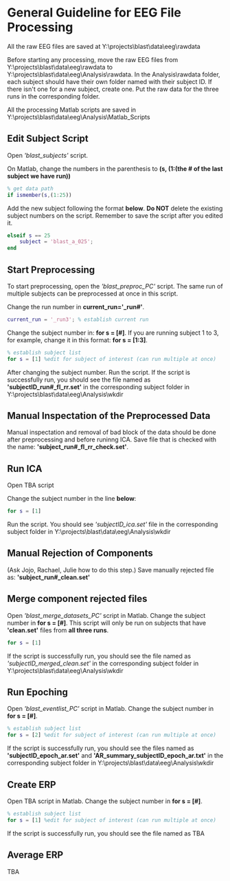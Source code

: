 # General Guideline for EEG File Processing

All the raw EEG files are saved at Y:\projects\blast\data\eeg\rawdata

Before starting any processing, move the raw EEG files from  Y:\projects\blast\data\eeg\rawdata to Y:\projects\blast\data\eeg\Analysis\rawdata. In the Analysis\rawdata folder, each subject should have their own folder named with their subject ID. If there isn't one for a new subject, create one. Put the raw data for the three runs in the corresponding folder.

All the processing Matlab scripts are saved in Y:\projects\blast\data\eeg\Analysis\Matlab_Scripts

## Edit Subject Script

Open *'blast_subjects'* script.

On Matlab, change the numbers in the parenthesis to **(s, (1:(the # of the last subject we have run))**

```Matlab
% get data path
if ismember(s,(1:25))
```

Add the new subject following the format **below**. **Do NOT** delete the existing subject numbers on the script. Remember to save the script after you edited it.

```Matlab
elseif s == 25
    subject = 'blast_a_025';
end
```

## Start Preprocessing

To start preprocessing, open the *'blast_preproc_PC'* script. The same run of multiple subjects can be preprocessed at once in this script.

Change the run number in **current_run='_run#'**. 

```Matlab
current_run = '_run3'; % establish current run
```

Change the subject number in: **for s = [#]**. If you are running subject 1 to 3, for example, change it in this format: **for s = [1:3]**. 

```Matlab
% establish subject list
for s = [1] %edit for subject of interest (can run multiple at once)
```

After changing the subject number. Run the script. If the script is successfully run, you should see the file named as **'subjectID_run#_fl_rr.set'** in the corresponding subject folder in Y:\projects\blast\data\eeg\Analysis\wkdir

## Manual Inspectation of the Preprocessed Data 

Manual inspectation and removal of bad block of the data should be done after preprocessing and before runinng ICA. Save file that is checked with the name: **'subject_run#_fl_rr_check.set'**.

## Run ICA

Open TBA script

Change the subject number in the line **below**: 

```Matlab
for s = [1]
```

Run the script. You should see *'subjectID_ica.set'* file in the corresponding subject folder in Y:\projects\blast\data\eeg\Analysis\wkdir 

## Manual Rejection of Components

(Ask Jojo, Rachael, Julie how to do this step.) Save manually rejected file as: **'subject_run#_clean.set'**

## Merge component rejected files

Open *'blast_merge_datasets_PC'* script in Matlab. Change the subject number in **for s = [#]**. This script will only be run on subjects that have **'clean.set'** files from **all three runs**. 

```Matlab
for s = [1]
```

If the script is successfully run, you should see the file named as *'subjectID_merged_clean.set'* in the corresponding subject folder in Y:\projects\blast\data\eeg\Analysis\wkdir

## Run Epoching

Open *'blast_eventlist_PC'* script in Matlab. Change the subject number in **for s = [#]**.

```Matlab
% establish subject list
for s = [2] %edit for subject of interest (can run multiple at once)
```

If the script is successfully run, you should see the files named as **'subjectID_epoch_ar.set'** and **'AR_summary_subjectID_epoch_ar.txt'** in the corresponding subject folder in Y:\projects\blast\data\eeg\Analysis\wkdir

## Create ERP  

Open TBA script in Matlab. Change the subject number in **for s = [#]**.

```Matlab
% establish subject list
for s = [1] %edit for subject of interest (can run multiple at once)
```

If the script is successfully run, you should see the file named as TBA

## Average ERP
TBA
